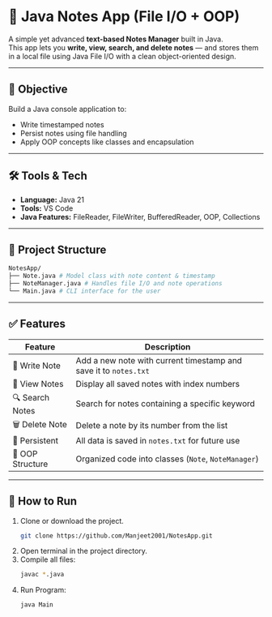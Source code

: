 # 📝 Java Notes App (File I/O + OOP)

A simple yet advanced **text-based Notes Manager** built in Java.  
This app lets you **write, view, search, and delete notes** — and stores them in a local file using Java File I/O with a clean object-oriented design.

---

## 📌 Objective

Build a Java console application to:
- Write timestamped notes
- Persist notes using file handling
- Apply OOP concepts like classes and encapsulation

---

## 🛠 Tools & Tech

- **Language:** Java 21
- **Tools:** VS Code 
- **Java Features:** FileReader, FileWriter, BufferedReader, OOP, Collections

---

## 📁 Project Structure
  ```bash
NotesApp/
├── Note.java # Model class with note content & timestamp
├── NoteManager.java # Handles file I/O and note operations
└── Main.java # CLI interface for the user
```

---

## ✅ Features

| Feature         | Description                                                                 |
|----------------|-----------------------------------------------------------------------------|
| 📝 Write Note    | Add a new note with current timestamp and save it to `notes.txt`           |
| 📖 View Notes    | Display all saved notes with index numbers                                 |
| 🔍 Search Notes  | Search for notes containing a specific keyword                             |
| 🗑️ Delete Note   | Delete a note by its number from the list                                  |
| 💾 Persistent    | All data is saved in `notes.txt` for future use                            |
| 🧱 OOP Structure | Organized code into classes (`Note`, `NoteManager`)                         |

---

## 🚀 How to Run

1. Clone or download the project.
   ```bash
   git clone https://github.com/Manjeet2001/NotesApp.git
2. Open terminal in the project directory.
3. Compile all files:
   ```bash
   javac *.java
4. Run Program:
   ```bash
   java Main
